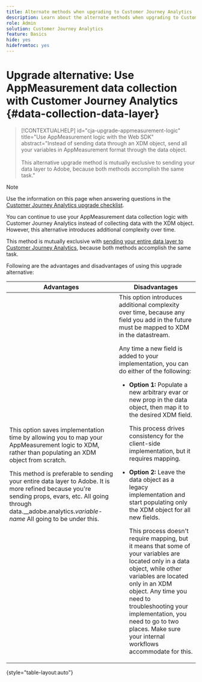 ```yaml
---
title: Alternate methods when upgrading to Customer Journey Analytics
description: Learn about the alternate methods when upgrading to Customer Journey Analytics
role: Admin
solution: Customer Journey Analytics
feature: Basics
hide: yes
hidefromtoc: yes
---
```

# Upgrade alternative: Use AppMeasurement data collection with Customer Journey Analytics {#data-collection-data-layer}

<!-- markdownlint-disable MD034 -->

>[!CONTEXTUALHELP]
>id="cja-upgrade-appmeasurement-logic"
>title="Use AppMeasurement logic with the Web SDK"
>abstract="Instead of sending data through an XDM object, send all your variables in AppMeasurement format through the data object.<br><br>This alternative upgrade method is mutually exclusive to sending your data layer to Adobe, because both methods accomplish the same task."

<!-- markdownlint-enable MD034 -->

>[!NOTE]
> 
>Use the information on this page when answering questions in the [Customer Journey Analytics upgrade checklist](https://gigazelle.github.io/cja-ttv/). 

You can continue to use your AppMeasurement data collection logic with Customer Journey Analytics instead of collecting data with the XDM object.   However, this alternative introduces additional complexity over time.

This method is mutually exclusive with [sending your entire data layer to Customer Journey Analytics](/help/getting-started/cja-upgrade/cja-upgrade-alternative-appmeasurement.md), because both methods accomplish the same task. 

Following are the advantages and disadvantages of using this upgrade alternative:

| Advantages | Disadvantages |
|----------|---------|
| This option saves implementation time by allowing you to map your AppMeasurement logic to XDM, rather than populating an XDM object from scratch. <p>This method is preferable to sending your entire data layer to Adobe. It is more refined because you're sending props, evars, etc. All going through data.__adobe.analytics._variable-name_ All going to be under this.</p> | This option introduces additional complexity over time, because any field you add in the future must be mapped to XDM in the datastream.<p>Any time a new field is added to your implementation, you can do either of the following:</p><ul><li>**Option 1:** Populate a new arbitrary evar or new prop in the data object, then map it to the desired XDM field.<p>This process drives consistency for the client-side implementation, but it requires mapping.</p></li><li>**Option 2:** Leave the data object as a legacy implementation and start populating only the XDM object for all new fields.<p>This process doesn't require mapping, but it means that some of your variables are located only in a data object, while other variables are located only in an XDM object. Any time you need to troubleshooting your implementation, you need to go to two places. Make sure your internal workflows accommodate for this.</p></li></ul> | 

{style="table-layout:auto"}



